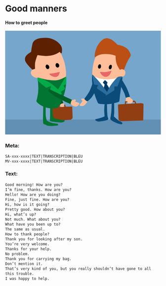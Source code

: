 Good manners
============
#### How to greet people

![](picture.png)

### Meta:
```
SA-xxx-xxxx|TEXT|TRANSCRIPTION|BLEU
MV-xxx-xxxx|TEXT|TRANSCRIPTION|BLEU
```

### Text:
```
Good morning! How are you?
I’m fine, thanks. How are you?
Hello! How are you doing?
Fine, just fine. How are you?
Hi, how is it going?
Pretty good. How about you?
Hi, what’s up?
Not much. What about you?
What have you been up to?
The same as usual.
How to thank people?
Thank you for looking after my son.
You’re very welcome.
Thanks for your help.
No problem.
Thank you for carrying my bag.
Don’t mention it.
That’s very kind of you, but you really shouldn’t have gone to all this trouble.
I was happy to help.
```